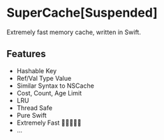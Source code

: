 # SuperCache[Suspended]

Extremely fast memory cache, written in Swift.

## Features

- Hashable Key
- Ref/Val Type Value
- Similar Syntax to NSCache
- Cost, Count, Age Limit
- LRU
- Thread Safe
- Pure Swift
- Extremely Fast 🚀🚀🚀🚀🚀
- ...
